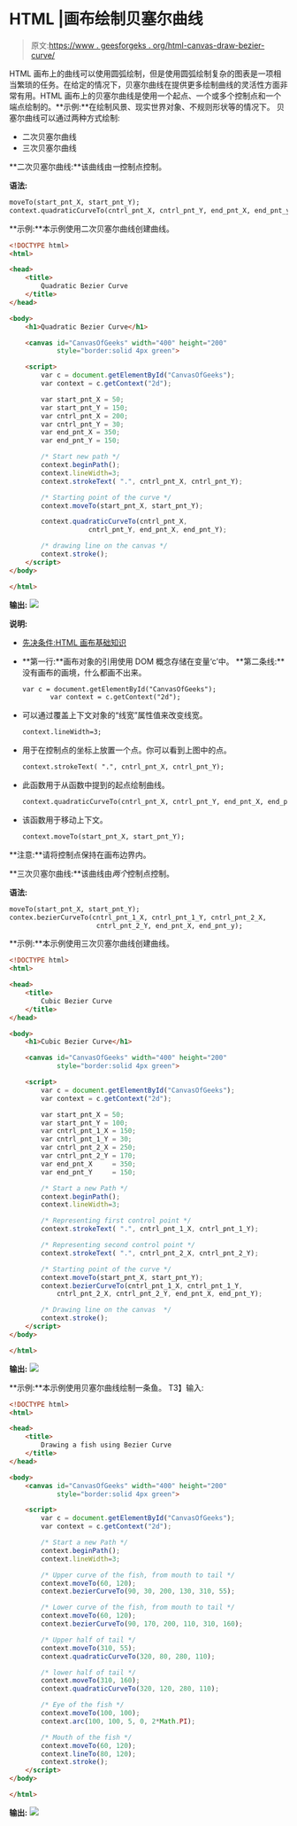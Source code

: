 # HTML |画布绘制贝塞尔曲线

> 原文:[https://www . geesforgeks . org/html-canvas-draw-bezier-curve/](https://www.geeksforgeeks.org/html-canvas-draw-bezier-curve/)

HTML 画布上的曲线可以使用圆弧绘制，但是使用圆弧绘制复杂的图表是一项相当繁琐的任务。在给定的情况下，贝塞尔曲线在提供更多绘制曲线的灵活性方面非常有用。HTML 画布上的贝塞尔曲线是使用一个起点、一个或多个控制点和一个端点绘制的。**示例:**在绘制风景、现实世界对象、不规则形状等的情况下。
贝塞尔曲线可以通过两种方式绘制:

*   二次贝塞尔曲线
*   三次贝塞尔曲线

**二次贝塞尔曲线:**该曲线由*一*控制点控制。

**语法:**

```html
moveTo(start_pnt_X, start_pnt_Y);
context.quadraticCurveTo(cntrl_pnt_X, cntrl_pnt_Y, end_pnt_X, end_pnt_y);

```

**示例:**本示例使用二次贝塞尔曲线创建曲线。

```html
<!DOCTYPE html> 
<html>

<head>
    <title>
        Quadratic Bezier Curve
    </title>
</head>

<body> 
    <h1>Quadratic Bezier Curve</h1>

    <canvas id="CanvasOfGeeks" width="400" height="200" 
            style="border:solid 4px green"> 

    <script> 
        var c = document.getElementById("CanvasOfGeeks");
        var context = c.getContext("2d");

        var start_pnt_X = 50;
        var start_pnt_Y = 150;
        var cntrl_pnt_X = 200;
        var cntrl_pnt_Y = 30;
        var end_pnt_X = 350;
        var end_pnt_Y = 150;

        /* Start new path */
        context.beginPath();
        context.lineWidth=3; 
        context.strokeText( ".", cntrl_pnt_X, cntrl_pnt_Y);

        /* Starting point of the curve */
        context.moveTo(start_pnt_X, start_pnt_Y); 

        context.quadraticCurveTo(cntrl_pnt_X, 
                    cntrl_pnt_Y, end_pnt_X, end_pnt_Y);

        /* drawing line on the canvas */
        context.stroke();
    </script> 
</body> 

</html>                    
```

**输出:**
![](img/c2930c17d558f8d2e49c8191c7be06c0.png)

**说明:**

*   [先决条件:HTML 画布基础知识](https://www.geeksforgeeks.org/html-canvas-basics/)
*   **第一行:**画布对象的引用使用 DOM 概念存储在变量‘c’中。
    **第二条线:**没有画布的画境，什么都画不出来。

    ```html
    var c = document.getElementById("CanvasOfGeeks"); 
           var context = c.getContext("2d");

    ```

*   可以通过覆盖上下文对象的“线宽”属性值来改变线宽。

    ```html
    context.lineWidth=3;
    ```

*   用于在控制点的坐标上放置一个点。你可以看到上图中的点。

    ```html
    context.strokeText( ".", cntrl_pnt_X, cntrl_pnt_Y);
    ```

*   此函数用于从函数中提到的起点绘制曲线。

    ```html
    context.quadraticCurveTo(cntrl_pnt_X, cntrl_pnt_Y, end_pnt_X, end_pnt_Y);
    ```

*   该函数用于移动上下文。

    ```html
    context.moveTo(start_pnt_X, start_pnt_Y);
    ```

**注意:**请将控制点保持在画布边界内。

**三次贝塞尔曲线:**该曲线由*两个*控制点控制。

**语法:**

```html
moveTo(start_pnt_X, start_pnt_Y);
contex.bezierCurveTo(cntrl_pnt_1_X, cntrl_pnt_1_Y, cntrl_pnt_2_X,
                      cntrl_pnt_2_Y, end_pnt_X, end_pnt_y);

```

**示例:**本示例使用三次贝塞尔曲线创建曲线。

```html
<!DOCTYPE html> 
<html>

<head>
    <title>
        Cubic Bezier Curve
    </title>
</head>

<body> 
    <h1>Cubic Bezier Curve</h1>

    <canvas id="CanvasOfGeeks" width="400" height="200" 
            style="border:solid 4px green"> 

    <script> 
        var c = document.getElementById("CanvasOfGeeks"); 
        var context = c.getContext("2d");

        var start_pnt_X = 50;
        var start_pnt_Y = 100;
        var cntrl_pnt_1_X = 150;
        var cntrl_pnt_1_Y = 30;
        var cntrl_pnt_2_X = 250;
        var cntrl_pnt_2_Y = 170;
        var end_pnt_X     = 350;
        var end_pnt_Y     = 150;

        /* Start a new Path */
        context.beginPath();     
        context.lineWidth=3;

        /* Representing first control point */
        context.strokeText( ".", cntrl_pnt_1_X, cntrl_pnt_1_Y); 

        /* Representing second control point */
        context.strokeText( ".", cntrl_pnt_2_X, cntrl_pnt_2_Y); 

        /* Starting point of the curve */
        context.moveTo(start_pnt_X, start_pnt_Y); 
        context.bezierCurveTo(cntrl_pnt_1_X, cntrl_pnt_1_Y, 
            cntrl_pnt_2_X, cntrl_pnt_2_Y, end_pnt_X, end_pnt_Y);

        /* Drawing line on the canvas  */
        context.stroke(); 
    </script> 
</body> 

</html>                    
```

**输出:**
![](img/1ff754a170e5fb9e4459f3cb5b7a7769.png)

**示例:**本示例使用贝塞尔曲线绘制一条鱼。
T3】输入:

```html
<!DOCTYPE html>
<html> 

<head>
    <title>
        Drawing a fish using Bezier Curve
    </title>
</head>

<body> 
    <canvas id="CanvasOfGeeks" width="400" height="200" 
            style="border:solid 4px green"> 

    <script> 
        var c = document.getElementById("CanvasOfGeeks"); 
        var context = c.getContext("2d");

        /* Start a new Path */
        context.beginPath();
        context.lineWidth=3;

        /* Upper curve of the fish, from mouth to tail */
        context.moveTo(60, 120);
        context.bezierCurveTo(90, 30, 200, 130, 310, 55);

        /* Lower curve of the fish, from mouth to tail */
        context.moveTo(60, 120);
        context.bezierCurveTo(90, 170, 200, 110, 310, 160);

        /* Upper half of tail */
        context.moveTo(310, 55);
        context.quadraticCurveTo(320, 80, 280, 110);

        /* lower half of tail */
        context.moveTo(310, 160);
        context.quadraticCurveTo(320, 120, 280, 110);

        /* Eye of the fish */
        context.moveTo(100, 100);
        context.arc(100, 100, 5, 0, 2*Math.PI);

        /* Mouth of the fish */
        context.moveTo(60, 120);
        context.lineTo(80, 120);
        context.stroke();
    </script> 
</body> 

</html>                    
```

**输出:**
![](img/68c850ae59759cfcacd45ea9a84a5eeb.png)